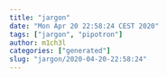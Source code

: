 ```yaml
---
title: "jargon"
date: "Mon Apr 20 22:58:24 CEST 2020"
tags: ["jargon", "pipotron"]
author: m1ch3l
categories: ["generated"]
slug: "jargon/2020-04-20-22:58:24"
---
```



